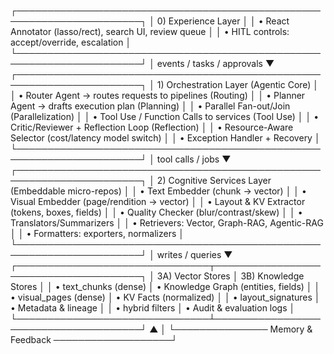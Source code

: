 ┌──────────────────────────────────────────────────────────────────────┐
│  0) Experience Layer                                                 │
│  • React Annotator (lasso/rect), search UI, review queue             │
│  • HITL controls: accept/override, escalation                         │
└──────────────────────────────────────────────────────────────────────┘
                 │ events / tasks / approvals
                 ▼
┌──────────────────────────────────────────────────────────────────────┐
│  1) Orchestration Layer (Agentic Core)                               │
│  • Router Agent  → routes requests to pipelines (Routing)            │
│  • Planner Agent → drafts execution plan (Planning)                  │
│  • Parallel Fan-out/Join (Parallelization)                           │
│  • Tool Use / Function Calls to services (Tool Use)                  │
│  • Critic/Reviewer + Reflection Loop (Reflection)                    │
│  • Resource-Aware Selector (cost/latency model switch)               │
│  • Exception Handler + Recovery                                      │
└──────────────────────────────────────────────────────────────────────┘
                 │ tool calls / jobs
                 ▼
┌──────────────────────────────────────────────────────────────────────┐
│  2) Cognitive Services Layer (Embeddable micro-repos)                │
│  • Text Embedder (chunk → vector)                                    │
│  • Visual Embedder (page/rendition → vector)                         │
│  • Layout & KV Extractor (tokens, boxes, fields)                     │
│  • Quality Checker (blur/contrast/skew)                              │
│  • Translators/Summarizers                                           │
│  • Retrievers: Vector, Graph-RAG, Agentic-RAG                        │
│  • Formatters: exporters, normalizers                                │
└──────────────────────────────────────────────────────────────────────┘
                 │ writes / queries
                 ▼
┌───────────────────────────────┬──────────────────────────────────────┐
│  3A) Vector Stores            │ 3B) Knowledge Stores                 │
│  • text_chunks (dense)        │ • Knowledge Graph (entities, fields) │
│  • visual_pages (dense)       │ • KV Facts (normalized)              │
│  • layout_signatures          │ • Metadata & lineage                 │
│  • hybrid filters             │ • Audit & evaluation logs            │
└───────────────────────────────┴──────────────────────────────────────┘
                 ▲                            │
                 └─────────────── Memory & Feedback ───────────────────┘